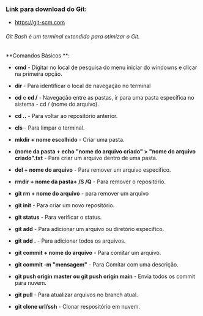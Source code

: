 ### Link para download do Git: 
-  https://git-scm.com

###### Git Bash é um terminal extendido para otimizar o  Git.



**Comandos Básicos **:



- **cmd** - Digitar no local de pesquisa do menu iniciar do windowns e clicar na primeira opção.

- **dir** - Para identificar o local de navegação no terminal

- **cd**  e **cd /**  - Navegação entre as pastas,  ir para uma pasta específica no sistema - cd / (nome do arquivo).

- **cd ..** - Para voltar ao repositório anterior.

- **cls** - Para limpar o terminal. 

- **mkdir  + nome escolhido** -  Criar uma pasta.

- **(nome da pasta + echo  "nome do arquivo criado" > "nome do arquivo criado".txt** - Para criar um arquivo dentro de uma pasta.


- **del + nome do arquivo** - Para remover um arquivo especifíco.

- **rmdir + nome da pasta+ /S /Q** - Para remover  o repositório.

- **git rm + nome do arquivo** - para remover um arquivo

- **git init** - Para criar um novo repositório.

- **git status** -  Para verificar o status.

- **git add** - Para adicionar um arquivo ou diretório especifico.

- **git add .** - Para adicionar todos os arquivos.

- **git commit + nome do arquivo** - Para comitar um arquivo.

- **git commit -m "mensagem"** - Para Comitar com uma descrição. 

- **git push origin master  ou git push origin main** -  Envia todos os commit para nuvem.

- **git pull** - Para atualizar arquivos no branch atual.

- **git clone url/ssh** - Clonar respositório em nuvem.

  

  

  

